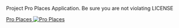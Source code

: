 Project Pro Places Application. Be sure you are not violating LICENSE

[Pro Places ![Pro Places](https://raw.githubusercontent.com/famer/Places/public/Artwork/Icons/Icon_1024_3.png)](https://itunes.apple.com/us/app/pro-places/id948166579)



